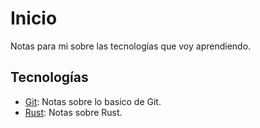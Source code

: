 # Inicio

Notas para mi sobre las tecnologías que voy aprendiendo.

## Tecnologías

- [Git](./Git/git.md): Notas sobre lo basico de Git.
- [Rust](./Rust/rust.md): Notas sobre Rust.